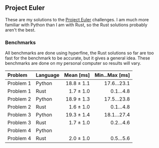 ## Project Euler

These are my solutions to the [Project Euler](projecteuler.net) challenges. I am much more familiar with Python than I am with Rust, so the Rust solutions probably aren't the best.

### Benchmarks

All benchmarks are done using hyperfine, the Rust solutions so far are too fast for the benchmark to be accurate, but it gives a general idea. These benchmarks are done on my personal computer so results will vary.

| Problem | Language | Mean [ms] | Min...Max [ms] |
|:---|:---|---:|---:|
| Problem 1 | Python | 18.8 ± 1.1 | 17.6…23.1 |
| Problem 1 | Rust | 1.7 ± 1.0 | 0.1…4.8 |
| Problem 2 | Python | 18.9 ± 1.3 | 17.5…23.8 |
| Problem 2 | Rust | 1.6 ± 1.0 | 0.1…4.8 |
| Problem 3 | Python | 19.3 ± 1.4 | 18.1…27.4 |
| Problem 3 | Rust | 1.7 ± 1.0 | 0.2…4.6 |
| Problem 4 | Python |
| Problem 4 | Rust | 2.0 ± 1.0 | 0.5…5.6 |
